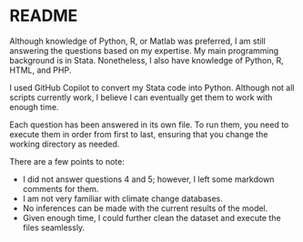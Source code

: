 # README

Although knowledge of Python, R, or Matlab was preferred, I am still answering the questions based on my expertise. My main programming background is in Stata. Nonetheless, I also have knowledge of Python, R, HTML, and PHP.

I used GitHub Copilot to convert my Stata code into Python. Although not all scripts currently work, I believe I can eventually get them to work with enough time.

Each question has been answered in its own file. To run them, you need to execute them in order from first to last, ensuring that you change the working directory as needed.

There are a few points to note:

- I did not answer questions 4 and 5; however, I left some markdown comments for them.
- I am not very familiar with climate change databases.
- No inferences can be made with the current results of the model.
- Given enough time, I could further clean the dataset and execute the files seamlessly.